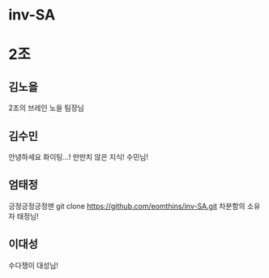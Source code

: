 # inv-SA

# 2조

## 김노을
2조의 브레인 노을 팀장님

## 김수민
안녕하세요 화이팅...!
만만치 않은 지식! 수민님!

## 엄태정
긍정긍정긍정맨
git clone https://github.com/eomthins/inv-SA.git
차분함의 소유자 태정님!

## 이대성
수다쟁이 대성님!
